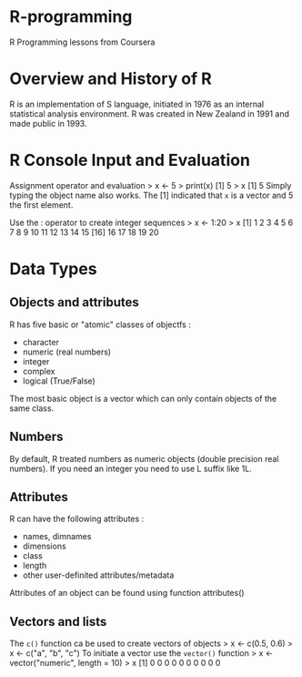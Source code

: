 # R-programming
R Programming lessons from Coursera

# Overview and History of R
R is an implementation of  S language, initiated in 1976 as an internal statistical analysis environment.
R was created in New Zealand in 1991 and made public in 1993.

# R Console Input and Evaluation
Assignment operator and evaluation
    > x <- 5
    > print(x)
    [1] 5
    > x
    [1] 5
Simply typing the object name also works. 
The [1] indicated that `x` is a vector and 5 the first element.

Use the : operator to create integer sequences
    > x <- 1:20
    > x
    [1] 1 2 3 4 5 6 7 8 9 10 11 12 13 14 15
    [16] 16 17 18 19 20
# Data Types
## Objects and attributes
R has five basic or "atomic" classes of objectfs :
- character
- numeric (real numbers)
- integer
- complex
- logical (True/False)

The most basic object is a vector which can only contain objects of the same class.

## Numbers
By default, R treated numbers as numeric objects (double precision real numbers).
If you need an integer you need to use L suffix like 1L.

## Attributes
R can have the following attributes :
- names, dimnames
- dimensions
- class
- length
- other user-definited attributes/metadata

Attributes of an object can be found using function attributes()

## Vectors and lists
The `c()` function ca be used to create vectors of objects
    > x <- c(0.5, 0.6)
    > x <- c("a", "b", "c")
To initiate a vector use the `vector()` function
    > x <- vector("numeric", length = 10)
    > x
    [1] 0 0 0 0 0 0 0 0 0 0